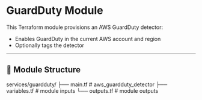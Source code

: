 # GuardDuty Module

This Terraform module provisions an AWS GuardDuty detector:

- Enables GuardDuty in the current AWS account and region
- Optionally tags the detector

---

## 📂 Module Structure

services/guardduty/
├── main.tf # aws_guardduty_detector
├── variables.tf # module inputs
└── outputs.tf # module outputs
